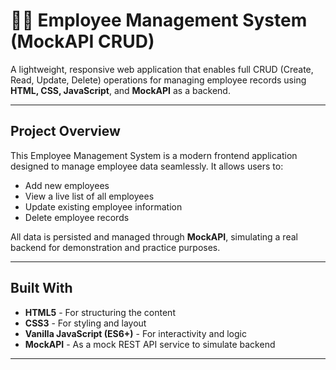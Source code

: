 # 🧑‍💼 Employee Management System (MockAPI CRUD)

A lightweight, responsive web application that enables full CRUD (Create, Read, Update, Delete) operations for managing employee records using **HTML, CSS, JavaScript**, and **MockAPI** as a backend.

---

##  Project Overview

This Employee Management System is a modern frontend application designed to manage employee data seamlessly. It allows users to:
- Add new employees
- View a live list of all employees
- Update existing employee information
- Delete employee records

All data is persisted and managed through **MockAPI**, simulating a real backend for demonstration and practice purposes.

---

##  Built With

- **HTML5** - For structuring the content
- **CSS3** - For styling and layout
- **Vanilla JavaScript (ES6+)** - For interactivity and logic
- **MockAPI** - As a mock REST API service to simulate backend

---


